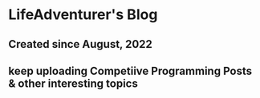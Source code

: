 # LifeAdventurer's Blog

## Created since August, 2022

## keep uploading Competiive Programming Posts & other interesting topics
